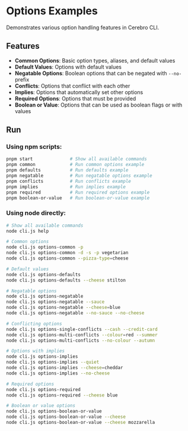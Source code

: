 # Options Examples

Demonstrates various option handling features in Cerebro CLI.

## Features

- **Common Options**: Basic option types, aliases, and default values
- **Default Values**: Options with default values
- **Negatable Options**: Boolean options that can be negated with `--no-` prefix
- **Conflicts**: Options that conflict with each other
- **Implies**: Options that automatically set other options
- **Required Options**: Options that must be provided
- **Boolean or Value**: Options that can be used as boolean flags or with values

## Run

### Using npm scripts:
```bash
pnpm start              # Show all available commands
pnpm common             # Run common options example
pnpm defaults           # Run defaults example
pnpm negatable          # Run negatable options example
pnpm conflicts          # Run conflicts example
pnpm implies            # Run implies example
pnpm required           # Run required options example
pnpm boolean-or-value   # Run boolean-or-value example
```

### Using node directly:
```bash
# Show all available commands
node cli.js help

# Common options
node cli.js options-common -p
node cli.js options-common -d -s -p vegetarian
node cli.js options-common --pizza-type=cheese

# Default values
node cli.js options-defaults
node cli.js options-defaults --cheese stilton

# Negatable options
node cli.js options-negatable
node cli.js options-negatable --sauce
node cli.js options-negatable --cheese=blue
node cli.js options-negatable --no-sauce --no-cheese

# Conflicting options
node cli.js options-single-conflicts --cash --credit-card
node cli.js options-multi-conflicts --colour=red --summer
node cli.js options-multi-conflicts --no-colour --autumn

# Options with implies
node cli.js options-implies
node cli.js options-implies --quiet
node cli.js options-implies --cheese=cheddar
node cli.js options-implies --no-cheese

# Required options
node cli.js options-required
node cli.js options-required --cheese blue

# Boolean or value options
node cli.js options-boolean-or-value
node cli.js options-boolean-or-value --cheese
node cli.js options-boolean-or-value --cheese mozzarella
```

